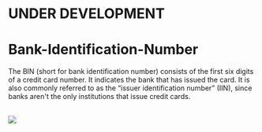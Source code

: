 # UNDER DEVELOPMENT

# Bank-Identification-Number

The BIN (short for bank identification number) consists of the first six digits of a credit card number. It indicates the bank that has issued the card. It is also commonly referred to as the “issuer identification number” (IIN), since banks aren't the only institutions that issue credit cards.

<br><img src=“https://raw.githubusercontent.com/heisenberg-official/Bank-Identification-Number-Checker/main/BIN_PNG.png”>
